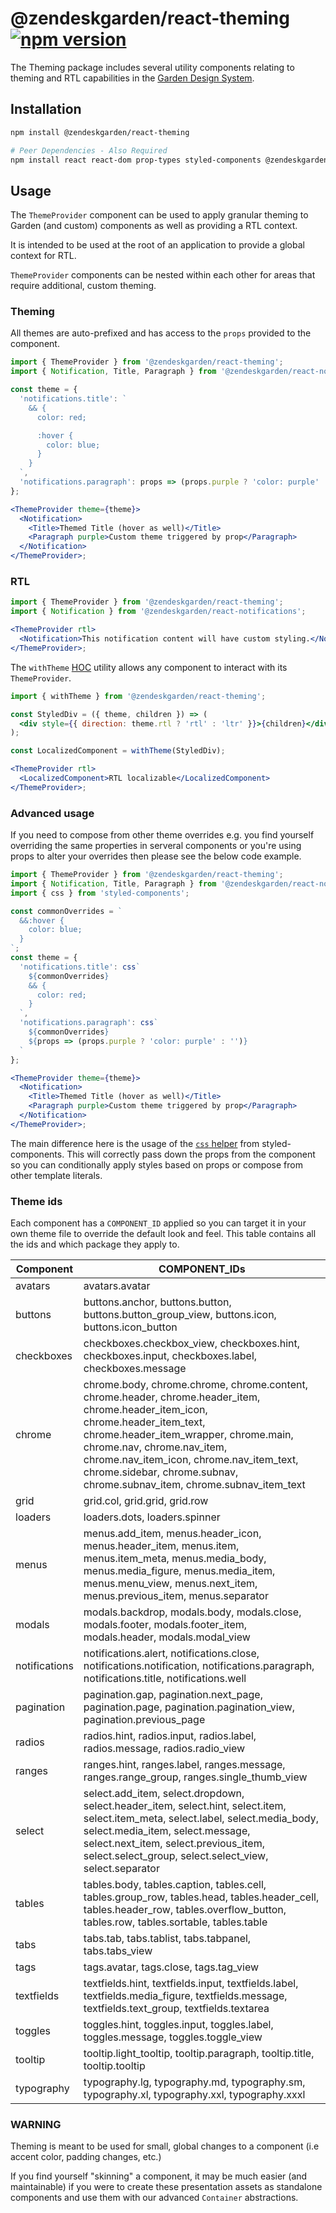 # @zendeskgarden/react-theming [![npm version](https://img.shields.io/npm/v/@zendeskgarden/react-theming.svg?style=flat-square)](https://www.npmjs.com/package/@zendeskgarden/react-theming)

The Theming package includes several utility components relating to theming
and RTL capabilities in the [Garden Design System](https://zendeskgarden.github.io/).

## Installation

```sh
npm install @zendeskgarden/react-theming

# Peer Dependencies - Also Required
npm install react react-dom prop-types styled-components @zendeskgarden/react-theming
```

## Usage

The `ThemeProvider` component can be used to apply granular theming to
Garden (and custom) components as well as providing a RTL context.

It is intended to be used at the root of an application to provide a global
context for RTL.

`ThemeProvider` components can be nested within each other for areas that require
additional, custom theming.

### Theming

All themes are auto-prefixed and has access to the `props` provided to the component.

```jsx static
import { ThemeProvider } from '@zendeskgarden/react-theming';
import { Notification, Title, Paragraph } from '@zendeskgarden/react-notifications';

const theme = {
  'notifications.title': `
    && {
      color: red;

      :hover {
        color: blue;
      }
    }
  `,
  'notifications.paragraph': props => (props.purple ? 'color: purple' : '')
};

<ThemeProvider theme={theme}>
  <Notification>
    <Title>Themed Title (hover as well)</Title>
    <Paragraph purple>Custom theme triggered by prop</Paragraph>
  </Notification>
</ThemeProvider>;
```

### RTL

```jsx static
import { ThemeProvider } from '@zendeskgarden/react-theming';
import { Notification } from '@zendeskgarden/react-notifications';

<ThemeProvider rtl>
  <Notification>This notification content will have custom styling.</Notification>
</ThemeProvider>;
```

The `withTheme` [HOC](https://reactjs.org/docs/higher-order-components.html) utility
allows any component to interact with its `ThemeProvider`.

```jsx static
import { withTheme } from '@zendeskgarden/react-theming';

const StyledDiv = ({ theme, children }) => (
  <div style={{ direction: theme.rtl ? 'rtl' : 'ltr' }}>{children}</div>
);

const LocalizedComponent = withTheme(StyledDiv);

<ThemeProvider rtl>
  <LocalizedComponent>RTL localizable</LocalizedComponent>
</ThemeProvider>;
```

### Advanced usage

If you need to compose from other theme overrides e.g. you find yourself overriding
the same properties in serveral components or you're using props to alter your
overrides then please see the below code example.

```jsx static
import { ThemeProvider } from '@zendeskgarden/react-theming';
import { Notification, Title, Paragraph } from '@zendeskgarden/react-notifications';
import { css } from 'styled-components';

const commonOverrides = `
  &&:hover {
    color: blue;
  }
`;
const theme = {
  'notifications.title': css`
    ${commonOverrides}
    && {
      color: red;
    }
  `,
  'notifications.paragraph': css`
    ${commonOverrides}
    ${props => (props.purple ? 'color: purple' : '')}
  `
};

<ThemeProvider theme={theme}>
  <Notification>
    <Title>Themed Title (hover as well)</Title>
    <Paragraph purple>Custom theme triggered by prop</Paragraph>
  </Notification>
</ThemeProvider>;
```

The main difference here is the usage of the [`css` helper](https://www.styled-components.com/docs/api#css)
from styled-components. This will correctly pass down the props from the component so you can conditionally
apply styles based on props or compose from other template literals.

### Theme ids

Each component has a `COMPONENT_ID` applied so you can target it in your own theme
file to override the default look and feel. This table contains all the ids and which
package they apply to.

| Component     | COMPONENT_IDs                                                                                                                                                                                                                                                                                                                        |
| ------------- | ------------------------------------------------------------------------------------------------------------------------------------------------------------------------------------------------------------------------------------------------------------------------------------------------------------------------------------ |
| avatars       | avatars.avatar                                                                                                                                                                                                                                                                                                                       |
| buttons       | buttons.anchor, buttons.button, buttons.button&zwnj;\_group_view, buttons.icon, buttons.icon_button                                                                                                                                                                                                                                  |
| checkboxes    | checkboxes.checkbox&zwnj;\_view, checkboxes.hint, checkboxes.input, checkboxes.label, checkboxes.message                                                                                                                                                                                                                             |
| chrome        | chrome.body, chrome.chrome, chrome.content, chrome.header, chrome.header&zwnj;\_item, chrome.header_item_icon, chrome.header_item_text, chrome.header_item_wrapper, chrome.main, chrome.nav, chrome.nav_item, chrome.nav_item_icon, chrome.nav_item_text, chrome.sidebar, chrome.subnav, chrome.subnav_item, chrome.subnav_item_text |
| grid          | grid.col, grid.grid, grid.row                                                                                                                                                                                                                                                                                                        |
| loaders       | loaders.dots, loaders.spinner                                                                                                                                                                                                                                                                                                        |
| menus         | menus.add&zwnj;\_item, menus.header_icon, menus.header_item, menus.item, menus.item_meta, menus.media_body, menus.media_figure, menus.media_item, menus.menu_view, menus.next_item, menus.previous_item, menus.separator                                                                                                             |
| modals        | modals.backdrop, modals.body, modals.close, modals.footer, modals.footer&zwnj;\_item, modals.header, modals.modal_view                                                                                                                                                                                                               |
| notifications | notifications.alert, notifications.close, notifications.notification, notifications.paragraph, notifications.title, notifications.well                                                                                                                                                                                               |
| pagination    | pagination.gap, pagination.next&zwnj;\_page, pagination.page, pagination.pagination_view, pagination.previous_page                                                                                                                                                                                                                   |
| radios        | radios.hint, radios.input, radios.label, radios.message, radios.radio&zwnj;\_view                                                                                                                                                                                                                                                    |
| ranges        | ranges.hint, ranges.label, ranges.message, ranges.range&zwnj;\_group, ranges.single_thumb_view                                                                                                                                                                                                                                       |
| select        | select.add&zwnj;\_item, select.dropdown, select.header_item, select.hint, select.item, select.item_meta, select.label, select.media_body, select.media_item, select.message, select.next_item, select.previous_item, select.select_group, select.select_view, select.separator                                                       |
| tables        | tables.body, tables.caption, tables.cell, tables.group&zwnj;\_row, tables.head, tables.header_cell, tables.header_row, tables.overflow_button, tables.row, tables.sortable, tables.table                                                                                                                                             |
| tabs          | tabs.tab, tabs.tablist, tabs.tabpanel, tabs.tabs&zwnj;\_view                                                                                                                                                                                                                                                                         |
| tags          | tags.avatar, tags.close, tags.tag&zwnj;\_view                                                                                                                                                                                                                                                                                        |
| textfields    | textfields.hint, textfields.input, textfields.label, textfields.media&zwnj;\_figure, textfields.message, textfields.text_group, textfields.textarea                                                                                                                                                                                  |
| toggles       | toggles.hint, toggles.input, toggles.label, toggles.message, toggles.toggle&zwnj;\_view                                                                                                                                                                                                                                              |
| tooltip       | tooltip.light&zwnj;\_tooltip, tooltip.paragraph, tooltip.title, tooltip.tooltip                                                                                                                                                                                                                                                      |
| typography    | typography.lg, typography.md, typography.sm, typography.xl, typography.xxl, typography.xxxl                                                                                                                                                                                                                                          |

### WARNING

Theming is meant to be used for small, global changes to a component
(i.e accent color, padding changes, etc.)

If you find yourself "skinning" a component, it may be much easier (and maintainable)
if you were to create these presentation assets as standalone components and use
them with our advanced `Container` abstractions.
